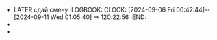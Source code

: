 - LATER сдай смену 
  :LOGBOOK:
  CLOCK: [2024-09-06 Fri 00:42:44]--[2024-09-11 Wed 01:05:40] =>  120:22:56
  :END:
-
-